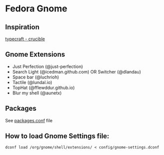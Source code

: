 # Fedora Gnome

## Inspiration
[typecraft - crucible](https://github.com/typecraft-dev/crucible)

## Gnome Extensions
- Just Perfection (@just-perfection)
- Search Light (@icedman.github.com) OR Switcher (@dlandau)
- Space bar (@luchrioh)
- Tactile (@lundal.io)
- TopHat (@fflewddur.github.io)
- Blur my shell (@aunetx)

## Packages

See [packages.conf](config/packages.conf) file

## How to load Gnome Settings file:

`dconf load /org/gnome/shell/extensions/ < config/gnome-settings.dconf`
